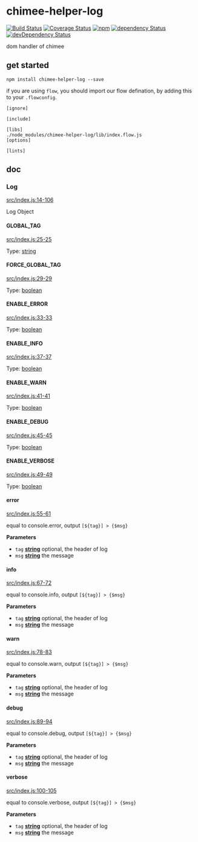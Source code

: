 # chimee-helper-log

[![Build Status](https://img.shields.io/travis/Chimeejs/chimee-helper-log/master.svg?style=flat-square)](https://travis-ci.org/Chimeejs/chimee-helper-log.svg?branch=master)
[![Coverage Status](https://img.shields.io/coveralls/Chimeejs/chimee-helper-log/master.svg?style=flat-square)](https://coveralls.io/github/Chimeejs/chimee-helper-log?branch=master)
[![npm](https://img.shields.io/npm/v/chimee-helper-log.svg?colorB=brightgreen&style=flat-square)](https://www.npmjs.com/package/chimee-helper-log)
[![dependency Status](https://david-dm.org/Chimeejs/chimee-helper-log.svg)](https://david-dm.org/Chimeejs/chimee-helper-log)
[![devDependency Status](https://david-dm.org/Chimeejs/chimee-helper-log/dev-status.svg)](https://david-dm.org/Chimeejs/chimee-helper-log?type=dev)

dom handler of chimee

## get started

```shell
npm install chimee-helper-log --save
```

if you are using `flow`, you should import our flow defination, by adding this to your `.flowconfig`.

```
[ignore]

[include]

[libs]
./node_modules/chimee-helper-log/lib/index.flow.js
[options]

[lints]
```


## doc

<!-- Generated by documentation.js. Update this documentation by updating the source code. -->

### Log

[src/index.js:14-106](https://github.com/Chimeejs/chimee-helper-log/blob/387d837870c2a15a39eaeb09314870f4068c2d98/src/index.js#L14-L106 "Source code on GitHub")

Log Object

#### GLOBAL_TAG

[src/index.js:25-25](https://github.com/Chimeejs/chimee-helper-log/blob/387d837870c2a15a39eaeb09314870f4068c2d98/src/index.js#L25-L25 "Source code on GitHub")

Type: [string](https://developer.mozilla.org/en-US/docs/Web/JavaScript/Reference/Global_Objects/String)

#### FORCE_GLOBAL_TAG

[src/index.js:29-29](https://github.com/Chimeejs/chimee-helper-log/blob/387d837870c2a15a39eaeb09314870f4068c2d98/src/index.js#L29-L29 "Source code on GitHub")

Type: [boolean](https://developer.mozilla.org/en-US/docs/Web/JavaScript/Reference/Global_Objects/Boolean)

#### ENABLE_ERROR

[src/index.js:33-33](https://github.com/Chimeejs/chimee-helper-log/blob/387d837870c2a15a39eaeb09314870f4068c2d98/src/index.js#L33-L33 "Source code on GitHub")

Type: [boolean](https://developer.mozilla.org/en-US/docs/Web/JavaScript/Reference/Global_Objects/Boolean)

#### ENABLE_INFO

[src/index.js:37-37](https://github.com/Chimeejs/chimee-helper-log/blob/387d837870c2a15a39eaeb09314870f4068c2d98/src/index.js#L37-L37 "Source code on GitHub")

Type: [boolean](https://developer.mozilla.org/en-US/docs/Web/JavaScript/Reference/Global_Objects/Boolean)

#### ENABLE_WARN

[src/index.js:41-41](https://github.com/Chimeejs/chimee-helper-log/blob/387d837870c2a15a39eaeb09314870f4068c2d98/src/index.js#L41-L41 "Source code on GitHub")

Type: [boolean](https://developer.mozilla.org/en-US/docs/Web/JavaScript/Reference/Global_Objects/Boolean)

#### ENABLE_DEBUG

[src/index.js:45-45](https://github.com/Chimeejs/chimee-helper-log/blob/387d837870c2a15a39eaeb09314870f4068c2d98/src/index.js#L45-L45 "Source code on GitHub")

Type: [boolean](https://developer.mozilla.org/en-US/docs/Web/JavaScript/Reference/Global_Objects/Boolean)

#### ENABLE_VERBOSE

[src/index.js:49-49](https://github.com/Chimeejs/chimee-helper-log/blob/387d837870c2a15a39eaeb09314870f4068c2d98/src/index.js#L49-L49 "Source code on GitHub")

Type: [boolean](https://developer.mozilla.org/en-US/docs/Web/JavaScript/Reference/Global_Objects/Boolean)

#### error

[src/index.js:55-61](https://github.com/Chimeejs/chimee-helper-log/blob/387d837870c2a15a39eaeb09314870f4068c2d98/src/index.js#L55-L61 "Source code on GitHub")

equal to console.error, output `[${tag}] > {$msg}`

**Parameters**

-   `tag` **[string](https://developer.mozilla.org/en-US/docs/Web/JavaScript/Reference/Global_Objects/String)** optional, the header of log
-   `msg` **[string](https://developer.mozilla.org/en-US/docs/Web/JavaScript/Reference/Global_Objects/String)** the message

#### info

[src/index.js:67-72](https://github.com/Chimeejs/chimee-helper-log/blob/387d837870c2a15a39eaeb09314870f4068c2d98/src/index.js#L67-L72 "Source code on GitHub")

equal to console.info, output `[${tag}] > {$msg}`

**Parameters**

-   `tag` **[string](https://developer.mozilla.org/en-US/docs/Web/JavaScript/Reference/Global_Objects/String)** optional, the header of log
-   `msg` **[string](https://developer.mozilla.org/en-US/docs/Web/JavaScript/Reference/Global_Objects/String)** the message

#### warn

[src/index.js:78-83](https://github.com/Chimeejs/chimee-helper-log/blob/387d837870c2a15a39eaeb09314870f4068c2d98/src/index.js#L78-L83 "Source code on GitHub")

equal to console.warn, output `[${tag}] > {$msg}`

**Parameters**

-   `tag` **[string](https://developer.mozilla.org/en-US/docs/Web/JavaScript/Reference/Global_Objects/String)** optional, the header of log
-   `msg` **[string](https://developer.mozilla.org/en-US/docs/Web/JavaScript/Reference/Global_Objects/String)** the message

#### debug

[src/index.js:89-94](https://github.com/Chimeejs/chimee-helper-log/blob/387d837870c2a15a39eaeb09314870f4068c2d98/src/index.js#L89-L94 "Source code on GitHub")

equal to console.debug, output `[${tag}] > {$msg}`

**Parameters**

-   `tag` **[string](https://developer.mozilla.org/en-US/docs/Web/JavaScript/Reference/Global_Objects/String)** optional, the header of log
-   `msg` **[string](https://developer.mozilla.org/en-US/docs/Web/JavaScript/Reference/Global_Objects/String)** the message

#### verbose

[src/index.js:100-105](https://github.com/Chimeejs/chimee-helper-log/blob/387d837870c2a15a39eaeb09314870f4068c2d98/src/index.js#L100-L105 "Source code on GitHub")

equal to console.verbose, output `[${tag}] > {$msg}`

**Parameters**

-   `tag` **[string](https://developer.mozilla.org/en-US/docs/Web/JavaScript/Reference/Global_Objects/String)** optional, the header of log
-   `msg` **[string](https://developer.mozilla.org/en-US/docs/Web/JavaScript/Reference/Global_Objects/String)** the message
